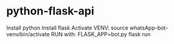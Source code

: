 # python-flask-api

Install python
Install flask
Activate VENV: source whatsApp-bot-venv/bin/activate
RUN with: FLASK_APP=bot.py flask run

